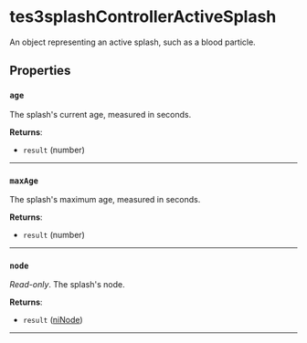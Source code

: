 <!---
	This file is autogenerated. Do not edit this file manually. Your changes will be ignored.
	More information: https://github.com/MWSE/MWSE/tree/master/docs
-->

# tes3splashControllerActiveSplash

An object representing an active splash, such as a blood particle.

## Properties

### `age`
<div class="search_terms" style="display: none">age</div>

The splash's current age, measured in seconds.

**Returns**:

* `result` (number)

***

### `maxAge`
<div class="search_terms" style="display: none">maxage</div>

The splash's maximum age, measured in seconds.

**Returns**:

* `result` (number)

***

### `node`
<div class="search_terms" style="display: none">node</div>

*Read-only*. The splash's node.

**Returns**:

* `result` ([niNode](../../types/niNode))

***

